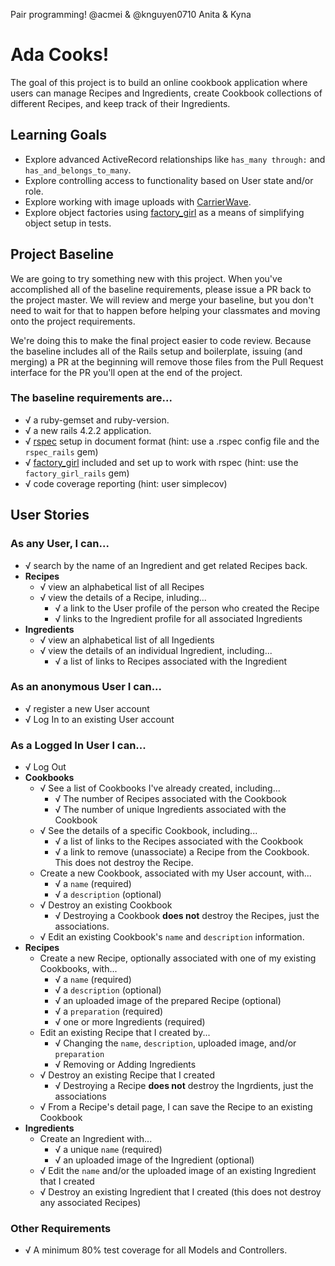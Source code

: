 Pair programming! @acmei & @knguyen0710
Anita & Kyna 

# Ada Cooks!
The goal of this project is to build an online cookbook application where users can manage Recipes and Ingredients, create Cookbook collections of different Recipes, and keep track of their Ingredients.

## Learning Goals
- Explore advanced ActiveRecord relationships like `has_many through:` and `has_and_belongs_to_many`.
- Explore controlling access to functionality based on User state and/or role.
- Explore working with image uploads with [CarrierWave](https://github.com/carrierwaveuploader/carrierwave).
- Explore object factories using [factory_girl](https://github.com/thoughtbot/factory_girl_rails) as a means of simplifying object setup in tests.

## Project Baseline
We are going to try something new with this project. When you've accomplished all of the baseline requirements, please issue a PR back to the project master. We will review and merge your baseline, but you don't need to wait for that to happen before helping your classmates and moving onto the project requirements.

We're doing this to make the final project easier to code review. Because the baseline includes all of the Rails setup and boilerplate, issuing (and merging) a PR at the beginning will remove those files from the Pull Request interface for the PR you'll open at the end of the project.

### The baseline requirements are...
- √ a ruby-gemset and ruby-version.
- √ a new rails 4.2.2 application.
- √ [rspec](https://github.com/rspec/rspec-rails) setup in document format (hint: use a .rspec config file and the `rspec_rails` gem)
- √ [factory_girl](https://github.com/thoughtbot/factory_girl_rails) included and set up to work with rspec (hint: use the `factory_girl_rails` gem)
- √ code coverage reporting (hint: user simplecov)

## User Stories

### As any User, I can...
- √ search by the name of an Ingredient and get related Recipes back.
- __Recipes__
  - √ view an alphabetical list of all Recipes
  - √ view the details of a Recipe, inluding...
    - √ a link to the User profile of the person who created the Recipe
    - √ links to the Ingredient profile for all associated Ingredients
- __Ingredients__
  - √ view an alphabetical list of all Ingedients
  - √ view the details of an individual Ingredient, including...
    - √ a list of links to Recipes associated with the Ingredient
    
### As an anonymous User I can...
- √ register a new User account
- √ Log In to an existing User account

### As a Logged In User I can...
- √ Log Out
- __Cookbooks__
  - √ See a list of Cookbooks I've already created, including...
    - √ The number of Recipes associated with the Cookbook
    - √ The number of unique Ingredients associated with the Cookbook
  - √ See the details of a specific Cookbook, including...
    - √ a list of links to the Recipes associated with the Cookbook
    - √ a link to remove (unassociate) a Recipe from the Cookbook. This does not destroy the Recipe.
  - Create a new Cookbook, associated with my User account, with...
    - √ a `name` (required)
    - √ a `description` (optional)
  - √ Destroy an existing Cookbook
    - √ Destroying a Cookbook __does not__ destroy the Recipes, just the associations.
  - √ Edit an existing Cookbook's `name` and `description` information.
- __Recipes__
  - Create a new Recipe, optionally associated with one of my existing Cookbooks, with...
    - √ a `name` (required)
    - √ a `description` (optional)
    - √ an uploaded image of the prepared Recipe (optional)
    - √ a `preparation` (required)
    - √ one or more Ingredients (required)
  - Edit an existing Recipe that I created by...
    - √ Changing the `name`, `description`, uploaded image, and/or `preparation`
    - √ Removing or Adding Ingredients
  - √ Destroy an existing Recipe that I created
    - √ Destroying a Recipe __does not__ destroy the Ingrdients, just the associations
  - √ From a Recipe's detail page, I can save the Recipe to an existing Cookbook
- __Ingredients__
  - Create an Ingredient with...
    - √ a unique `name` (required)
    - √ an uploaded image of the Ingredient (optional)
  - √ Edit the `name` and/or the uploaded image of an existing Ingredient that I created
  - √ Destroy an existing Ingredient that I created (this does not destroy any associated Recipes)

### Other Requirements
- √ A minimum 80% test coverage for all Models and Controllers.
